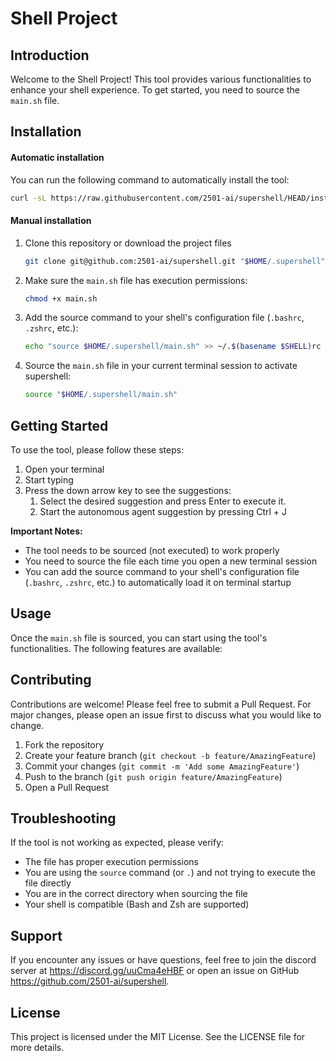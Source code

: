 # Shell Project

## Introduction

Welcome to the Shell Project! This tool provides various functionalities to enhance your shell experience. To get
started, you need to source the `main.sh` file.

## Installation

#### Automatic installation

You can run the following command to automatically install the tool:

```bash
curl -sL https://raw.githubusercontent.com/2501-ai/supershell/HEAD/install.sh | bash
```

#### Manual installation

1. Clone this repository or download the project files
   ```bash
   git clone git@github.com:2501-ai/supershell.git "$HOME/.supershell"
   ```
2. Make sure the `main.sh` file has execution permissions:
   ```bash
   chmod +x main.sh
   ```
3. Add the source command to your shell's configuration file (`.bashrc`, `.zshrc`, etc.):
   ```bash
   echo "source $HOME/.supershell/main.sh" >> ~/.$(basename $SHELL)rc
   ```
4. Source the `main.sh` file in your current terminal session to activate supershell:
   ```bash
   source "$HOME/.supershell/main.sh"
   ```

## Getting Started

To use the tool, please follow these steps:

1. Open your terminal
2. Start typing
3. Press the down arrow key to see the suggestions:
   1. Select the desired suggestion and press Enter to execute it.
   2. Start the autonomous agent suggestion by pressing Ctrl + J

**Important Notes:**

- The tool needs to be sourced (not executed) to work properly
- You need to source the file each time you open a new terminal session
- You can add the source command to your shell's configuration file (`.bashrc`, `.zshrc`, etc.) to automatically load it
  on terminal startup

## Usage

Once the `main.sh` file is sourced, you can start using the tool's functionalities. The following features are
available:

## Contributing

Contributions are welcome! Please feel free to submit a Pull Request. For major changes, please open an issue first to discuss what you would like to change.

1. Fork the repository
2. Create your feature branch (`git checkout -b feature/AmazingFeature`)
3. Commit your changes (`git commit -m 'Add some AmazingFeature'`)
4. Push to the branch (`git push origin feature/AmazingFeature`)
5. Open a Pull Request

## Troubleshooting

If the tool is not working as expected, please verify:

- The file has proper execution permissions
- You are using the `source` command (or `.`) and not trying to execute the file directly
- You are in the correct directory when sourcing the file
- Your shell is compatible (Bash and Zsh are supported)

## Support

If you encounter any issues or have questions, feel free to join the discord server at https://discord.gg/uuCma4eHBF or
open an issue on GitHub https://github.com/2501-ai/supershell.

## License

This project is licensed under the MIT License. See the LICENSE file for more details.
